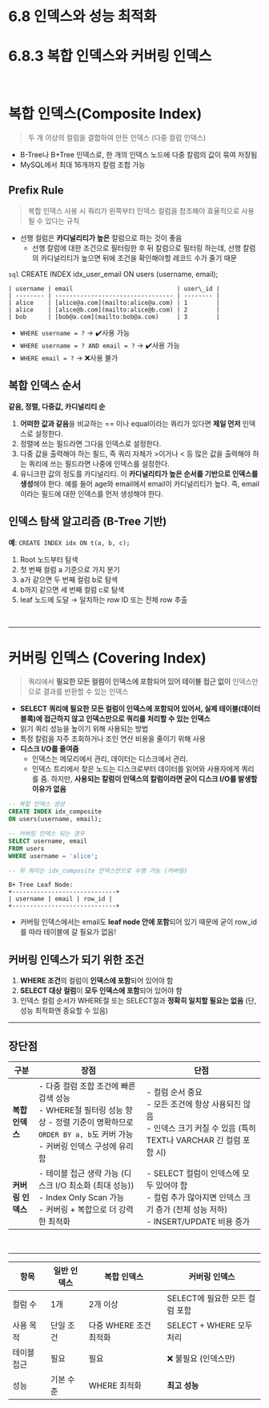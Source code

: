 # 6.8 인덱스와 성능 최적화
# 6.8.3 복합 인덱스와 커버링 인덱스

</br>

# 복합 인덱스(Composite Index)
> 두 개 이상의 컬럼을 결합하여 만든 인덱스 (다중 컬럼 인덱스)

- B-Tree나 B+Tree 인덱스로, 한 개의 인덱스 노드에 다중 칼럼의 값이 묶여 저장됨
- MySQL에서 최대 16개까지 칼럼 조합 가능


## Prefix Rule
> 복합 인덱스 사용 시 쿼리가 왼쪽부터 인덱스 컬럼을 참조해야 효율적으로 사용될 수 있다는 규칙

- 선행 컬럼은 **카디널리티가 높은** 칼럼으로 하는 것이 좋음
    - 선행 칼럼에 대한 조건으로 필터링한 후 뒤 칼럼으로 필터링 하는데,
    선행 칼럼의 카디널리티가 높으면 뒤에 조건을 확인해야할 레코드 수가 줄기 때문


```sql```
CREATE INDEX idx_user_email
ON users (username, email);
```
| username | email                             | user\_id |
| -------- | --------------------------------- | -------- |
| alice    | [alice@a.com](mailto:alice@a.com) | 1        |
| alice    | [alice@b.com](mailto:alice@b.com) | 2        |
| bob      | [bob@a.com](mailto:bob@a.com)     | 3        |
```
- `WHERE username = ?` → ✔️사용 가능 
- `WHERE username = ? AND email = ?` → ✔️사용 가능
- `WHERE email = ?` → ❌사용 불가

## 복합 인덱스 순서
**같음, 정렬, 다중값, 카디널리티 순**
  
1. **어떠한 값과 같음**을 비교하는 == 이나 equal이라는 쿼리가 있다면 **제일 먼저** 인덱스로 설정한다.
2. 정렬에 쓰는 필드라면 그다음 인덱스로 설정한다.
3. 다중 값을 출력해야 하는 필드, 즉 쿼리 자체가 >이거나 < 등 많은 값을 출력해야 하는 쿼리에 쓰는 필드라면 나중에 인덱스를 설정한다.
4. 유니크한 값의 정도를 카디널리티. 이 **카디널리티가 높은 순서를 기반으로 인덱스를 생성**해야 한다. 예를 들어 age와 email에서 email이 카디널리티가 높다. 즉, email이라는 필드에 대한 인덱스를 먼저 생성해야 한다.


## 인덱스 탐색 알고리즘 (B-Tree 기반)
**예**: `CREATE INDEX idx ON t(a, b, c);`
  
1. Root 노드부터 탐색
2. 첫 번째 컬럼 a 기준으로 가지 분기
3. a가 같으면 두 번째 컬럼 b로 탐색
4. b까지 같으면 세 번째 컬럼 c로 탐색
5. leaf 노드에 도달 → 일치하는 row ID 또는 전체 row 추출

</br>

---
# 커버링 인덱스 (Covering Index)
> 쿼리에서 **필요한 모든 컬럼이 인덱스에 포함되어 있어 테이블 접근 없이** 인덱스만으로 결과를 반환할 수 있는 인덱스

- **SELECT 쿼리에 필요한 모든 컬럼이 인덱스에 포함되어 있어서, 실제 테이블(데이터 블록)에 접근하지 않고 인덱스만으로 쿼리를 처리할 수 있는 인덱스**
- 읽기 쿼리 성능을 높이기 위해 사용되는 방법
- 특정 칼럼을 자주 조회하거나 조인 연산 비용을 줄이기 위해 사용
- **디스크 I/O를 줄여줌**
    - 인덱스는 메모리에서 관리, 데이터는 디스크에서 관리.
    - 인덱스 트리에서 찾은 노드는 디스크로부터 데이터를 읽어와 사용자에게 쿼리를 줌. 하지만, **사용되는 칼럼이 인덱스의 칼럼이라면 굳이 디스크 I/O를 발생할 이유가 없음**

```sql
-- 복합 인덱스 생성
CREATE INDEX idx_composite
ON users(username, email);

-- 커버링 인덱스 되는 경우
SELECT username, email
FROM users
WHERE username = 'alice';

-- 위 쿼리는 idx_composite 인덱스만으로 수행 가능 (커버링)
```
```
B+ Tree Leaf Node:
+-----------------------------+
| username | email | row_id |
+-----------------------------+
```
- 커버링 인덱스에서는 email도 **leaf node 안에 포함**되어 있기 때문에
굳이 row_id를 따라 테이블에 갈 필요가 없음!


## 커버링 인덱스가 되기 위한 조건
1. **WHERE 조건**의 컬럼이 **인덱스에 포함**되어 있어야 함
2. **SELECT 대상 컬럼**이 **모두 인덱스에 포함**되어 있어야 함
3. 인덱스 컬럼 순서가 WHERE절 또는 SELECT절과 **정확히 일치할 필요는 없음**
(단, 성능 최적화엔 중요할 수 있음)

---
## 장단점
| 구분          | 장점                                                | 단점                                                   |
| ----------- | ------------------------------------------------- | ---------------------------------------------------- |
| **복합 인덱스**  | - 다중 컬럼 조합 조건에 빠른 검색 성능<br> - WHERE절 필터링 성능 향상 - 정렬 기준이 명확하므로 `ORDER BY a, b`도 커버 가능<br> - 커버링 인덱스 구성에 유리함           | - 컬럼 순서 중요<br> - 모든 조건에 항상 사용되진 않음<br> - 인덱스 크기 커질 수 있음 (특히 TEXT나 VARCHAR 긴 컬럼 포함 시)             |
| **커버링 인덱스** | - 테이블 접근 생략 가능 (디스크 I/O 최소화 (최대 성능))<br> - Index Only Scan 가능<br> - 커버링 + 복합으로 더 강력한 최적화 | - SELECT 컬럼이 인덱스에 모두 있어야 함<br> - 컬럼 추가 많아지면 인덱스 크기 증가 (전체 성능 저하)<br> - INSERT/UPDATE 비용 증가 |

</br>

---
| 항목     | 일반 인덱스 | 복합 인덱스          | 커버링 인덱스              |
| ------ | ------ | --------------- | -------------------- |
| 컬럼 수   | 1개     | 2개 이상           | SELECT에 필요한 모든 컬럼 포함 |
| 사용 목적  | 단일 조건  | 다중 WHERE 조건 최적화 | SELECT + WHERE 모두 처리 |
| 테이블 접근 | 필요     | 필요              | ❌ 불필요 (인덱스만)         |
| 성능     | 기본 수준  | WHERE 최적화       | **최고 성능**            |
